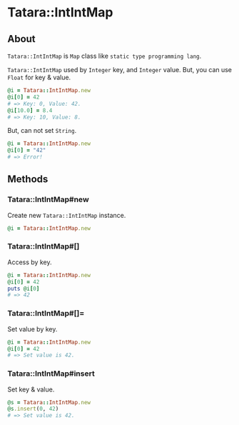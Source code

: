 # Tatara::IntIntMap
## About

`Tatara::IntIntMap` is `Map` class like `static type programming lang`.

`Tatara::IntIntMap` used by `Integer` key, and `Integer` value.
But, you can use `Float` for key & value.

```ruby
@i = Tatara::IntIntMap.new
@i[0] = 42
# => Key: 0, Value: 42.
@i[10.0] = 8.4
# => Key: 10, Value: 8.
```

But, can not set `String`.

```ruby
@i = Tatara::IntIntMap.new
@i[0] = "42"
# => Error!
```

## Methods
### Tatara::IntIntMap#new

Create new `Tatara::IntIntMap` instance.
```ruby
@i = Tatara::IntIntMap.new
```

### Tatara::IntIntMap#\[\]

Access by key.

```ruby
@i = Tatara::IntIntMap.new
@i[0] = 42
puts @i[0]
# => 42
```

### Tatara::IntIntMap#\[\]=

Set value by key.

```ruby
@i = Tatara::IntIntMap.new
@i[0] = 42
# => Set value is 42.
```

### Tatara::IntIntMap#insert

Set key & value.

```ruby
@s = Tatara::IntIntMap.new
@s.insert(0, 42)
# => Set value is 42.
```